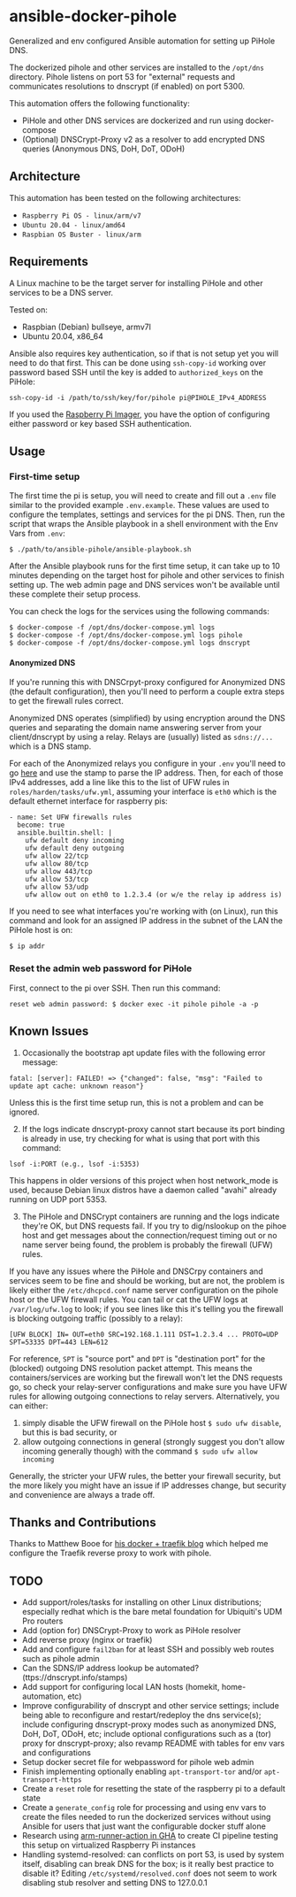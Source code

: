 # ansible-docker-pihole

Generalized and env configured Ansible automation for setting up PiHole DNS.

The dockerized pihole and other services are installed to the `/opt/dns` directory. Pihole listens on port 53 for "external" requests and communicates resolutions to dnscrypt (if enabled) on port 5300.

This automation offers the following functionality:

* PiHole and other DNS services are dockerized and run using docker-compose
* (Optional) DNSCrypt-Proxy v2 as a resolver to add encrypted DNS queries (Anonymous DNS, DoH, DoT, ODoH)


## Architecture

This automation has been tested on the following architectures:

* `Raspberry Pi OS - linux/arm/v7`
* `Ubuntu 20.04 - linux/amd64`
* `Raspbian OS Buster - linux/arm`


## Requirements

A Linux machine to be the target server for installing PiHole and other services to be a DNS server.

Tested on:
* Raspbian (Debian) bullseye, armv7l
* Ubuntu 20.04, x86_64

Ansible also requires key authentication, so if that is not setup yet you will need to do that first. This can be done using `ssh-copy-id` working over password based SSH until the key is added to `authorized_keys` on the PiHole:

```
ssh-copy-id -i /path/to/ssh/key/for/pihole pi@PIHOLE_IPv4_ADDRESS
```

If you used the [Raspberry Pi Imager](https://www.raspberrypi.com/software/), you have the option of configuring either password or key based SSH authentication.


## Usage
### First-time setup

The first time the pi is setup, you will need to create and fill out a `.env` file similar to the provided example `.env.example`. These values are used to configure the templates, settings and services for the pi DNS. Then, run the script that wraps the Ansible playbook in a shell environment with the Env Vars from `.env`:

```
$ ./path/to/ansible-pihole/ansible-playbook.sh
```

After the Ansible playbook runs for the first time setup, it can take up to 10 minutes depending on the target host for pihole and other services to finish setting up. The web admin page and DNS services won't be available until these complete their setup process.

You can check the logs for the services using the following commands:

```
$ docker-compose -f /opt/dns/docker-compose.yml logs
$ docker-compose -f /opt/dns/docker-compose.yml logs pihole
$ docker-compose -f /opt/dns/docker-compose.yml logs dnscrypt
```

#### Anonymized DNS

If you're running this with DNSCrpyt-proxy configured for Anonymized DNS (the default configuration), then you'll need to perform a couple extra steps to get the firewall rules correct.

Anonymized DNS operates (simplified) by using encryption around the DNS queries and separating the domain name answering server from your client/dnscrypt by using a relay. Relays are (usually) listed as `sdns://...` which is a DNS stamp.

For each of the Anonymized relays you configure in your `.env` you'll need to go [here](https://dnscrypt.info/stamps/) and use the stamp to parse the IP address. Then, for each of those IPv4 addresses, add a line like this to the list of UFW rules in `roles/harden/tasks/ufw.yml`, assuming your interface is `eth0` which is the default ethernet interface for raspberry pis:

```
- name: Set UFW firewalls rules
  become: true
  ansible.builtin.shell: |
    ufw default deny incoming
    ufw default deny outgoing
    ufw allow 22/tcp
    ufw allow 80/tcp
    ufw allow 443/tcp
    ufw allow 53/tcp
    ufw allow 53/udp
    ufw allow out on eth0 to 1.2.3.4 (or w/e the relay ip address is)
```

If you need to see what interfaces you're working with (on Linux), run this command and look for an assigned IP address in the subnet of the LAN the PiHole host is on:

```
$ ip addr
```


### Reset the admin web password for PiHole

First, connect to the pi over SSH. Then run this command:
```
reset web admin password: $ docker exec -it pihole pihole -a -p
```


## Known Issues

1. Occasionally the bootstrap apt update files with the following error message:

```
fatal: [server]: FAILED! => {"changed": false, "msg": "Failed to update apt cache: unknown reason"}
```

Unless this is the first time setup run, this is not a problem and can be ignored.

2. If the logs indicate dnscrypt-proxy cannot start because its port binding is already in use, try checking for what is using that port with this command:

```
lsof -i:PORT (e.g., lsof -i:5353)
```

This happens in older versions of this project when host network_mode is used, because Debian linux distros have a daemon called "avahi" already running on UDP port 5353.

3. The PiHole and DNSCrypt containers are running and the logs indicate they're OK, but DNS requests fail. If you try to dig/nslookup on the pihoe host and get messages about the connection/request timing out or no name server being found, the problem is probably the firewall (UFW) rules. 

If you have any issues where the PiHole and DNSCrpy containers and services seem to be fine and should be working, but are not, the problem is likely either the `/etc/dhcpcd.conf` name server configuration on the pihole host or the UFW firewall rules. You can tail or cat the UFW logs at `/var/log/ufw.log` to look; if you see lines like this it's telling you the firewall is blocking outgoing traffic (possibly to a relay):

```
[UFW BLOCK] IN= OUT=eth0 SRC=192.168.1.111 DST=1.2.3.4 ... PROTO=UDP SPT=53335 DPT=443 LEN=612 
```

For reference, `SPT` is "source port" and `DPT` is "destination port" for the (blocked) outgoing DNS resolution packet attempt. This means the containers/services are working but the firewall won't let the DNS requests go, so check your relay-server configurations and make sure you have UFW rules for allowing outgoing connections to relay servers. Alternatively, you can either:

1. simply disable the UFW firewall on the PiHole host `$ sudo ufw disable`, but this is bad security, or
2. allow outgoing connections in general (strongly suggest you don't allow incoming generally though) with the command `$ sudo ufw allow incoming`

Generally, the stricter your UFW rules, the better your firewall security, but the more likely you might have an issue if IP addresses change, but security and convenience are always a trade off.


## Thanks and Contributions

Thanks to Matthew Booe for [his docker + traefik blog](https://codecaptured.com/blog/self-hosting-pi-hole-with-docker-and-traefik/) which helped me configure the Traefik reverse proxy to work with pihole.


## TODO
* Add support/roles/tasks for installing on other Linux distributions; especially redhat which is the bare metal foundation for Ubiquiti's UDM Pro routers
* Add (option for) DNSCrypt-Proxy to work as PiHole resolver
* Add reverse proxy (nginx or traefik)
* Add and configure `fail2ban` for at least SSH and possibly web routes such as pihole admin
* Can the SDNS/IP address lookup be automated? (ttps://dnscrypt.info/stamps)
* Add support for configuring local LAN hosts (homekit, home-automation, etc)
* Improve configurability of dnscrypt and other service settings; include being able to reconfigure and restart/redeploy the dns service(s); include configuring dnscrypt-proxy modes such as anonymized DNS, DoH, DoT, ODoH, etc; include optional configurations such as a (tor) proxy for dnscrypt-proxy; also revamp README with tables for env vars and configurations
* Setup docker secret file for webpassword for pihole web admin
* Finish implementing optionally enabling `apt-transport-tor` and/or `apt-transport-https`
* Create a `reset` role for resetting the state of the raspberry pi to a default state
* Create a `generate_config` role for processing and using env vars to create the files needed to run the dockerized services without using Ansible for users that just want the configurable docker stuff alone
* Research using [arm-runner-action in GHA](https://github.com/pguyot/arm-runner-action) to create CI pipeline testing this setup on virtualized Raspberry Pi instances
* Handling systemd-resolved: can conflicts on port 53, is used by system itself, disabling can break DNS for the box; is it really best practice to disable it? Editing `/etc/systemd/resolved.conf` does not seem to work disabling stub resolver and setting DNS to 127.0.0.1